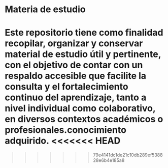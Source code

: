 # Materia de estudio
Este repositorio tiene como finalidad recopilar, organizar y conservar material de estudio útil y pertinente, con el objetivo de contar con un respaldo accesible que facilite la consulta y el fortalecimiento continuo del aprendizaje, tanto a nivel individual como colaborativo, en diversos contextos académicos o profesionales.conocimiento adquirido.
<<<<<<< HEAD
=======

>>>>>>> 79e4141dc1de21c10db289ef538828e6b4e185a8
